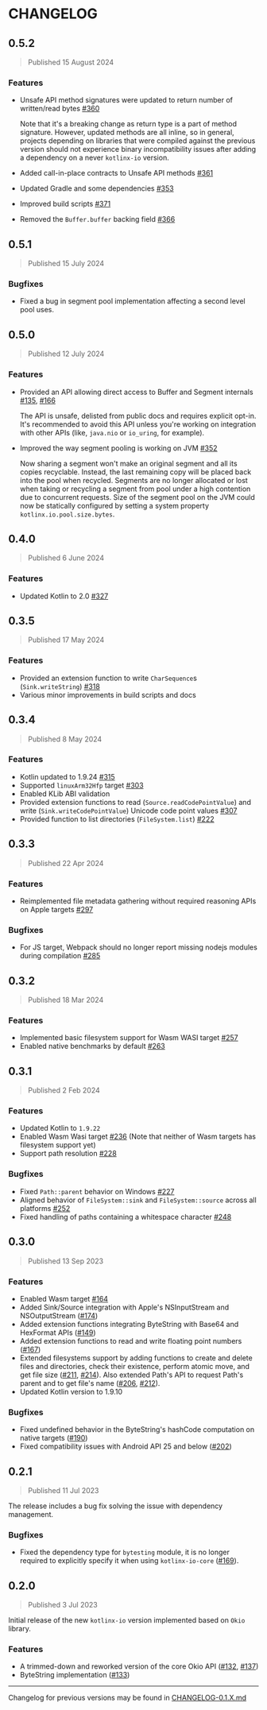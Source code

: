 # CHANGELOG

## 0.5.2
> Published 15 August 2024
 
### Features
- Unsafe API method signatures were updated to return number of written/read bytes [#360](https://github.com/Kotlin/kotlinx-io/issues/360)

  Note that it's a breaking change as return type is a part of method signature.
  However, updated methods are all inline, so in general, 
  projects depending on libraries that were compiled against the previous version
  should not experience binary incompatibility issues after adding a dependency on a never `kotlinx-io` version.
  
- Added call-in-place contracts to Unsafe API methods [#361](https://github.com/Kotlin/kotlinx-io/issues/361) 
- Updated Gradle and some dependencies [#353](https://github.com/Kotlin/kotlinx-io/pull/353)
- Improved build scripts [#371](https://github.com/Kotlin/kotlinx-io/pull/371)
- Removed the `Buffer.buffer` backing field [#366](https://github.com/Kotlin/kotlinx-io/pull/366)

## 0.5.1
> Published 15 July 2024

### Bugfixes
- Fixed a bug in segment pool implementation affecting a second level pool uses.

## 0.5.0
> Published 12 July 2024

### Features
- Provided an API allowing direct access to Buffer and Segment internals [#135](https://github.com/Kotlin/kotlinx-io/issues/135), [#166](https://github.com/Kotlin/kotlinx-io/issues/166)

  The API is unsafe, delisted from public docs and requires explicit opt-in. It's recommended to
  avoid this API unless you're working on integration with other APIs (like, `java.nio` or
  `io_uring`, for example).

- Improved the way segment pooling is working on JVM [#352](https://github.com/Kotlin/kotlinx-io/pull/352)

  Now sharing a segment won't make an original segment and all its copies recyclable.
  Instead, the last remaining copy will be placed back into the pool when recycled.
  Segments are no longer allocated or lost when taking or recycling a segment from pool
  under a high contention due to concurrent requests.
  Size of the segment pool on the JVM could now be statically configured by setting a system property
  `kotlinx.io.pool.size.bytes`.

## 0.4.0
> Published 6 June 2024

### Features
- Updated Kotlin to 2.0 [#327](https://github.com/Kotlin/kotlinx-io/pull/327)

## 0.3.5
> Published 17 May 2024

### Features
- Provided an extension function to write `CharSequence`s (`Sink.writeString`) [#318](https://github.com/Kotlin/kotlinx-io/pull/318)
- Various minor improvements in build scripts and docs

## 0.3.4
> Published 8 May 2024

### Features
- Kotlin updated to 1.9.24 [#315](https://github.com/Kotlin/kotlinx-io/pull/315)
- Supported `linuxArm32Hfp` target [#303](https://github.com/Kotlin/kotlinx-io/issues/303)
- Enabled KLib ABI validation
- Provided extension functions to read (`Source.readCodePointValue`) and write (`Sink.writeCodePointValue`)
  Unicode code point values [#307](https://github.com/Kotlin/kotlinx-io/issues/307)
- Provided function to list directories (`FileSystem.list`) [#222](https://github.com/Kotlin/kotlinx-io/issues/222)

## 0.3.3
> Published 22 Apr 2024

### Features
- Reimplemented file metadata gathering without required reasoning APIs on Apple targets [#297](https://github.com/Kotlin/kotlinx-io/pull/297)

### Bugfixes
- For JS target, Webpack should no longer report missing nodejs modules during compilation [#285](https://github.com/Kotlin/kotlinx-io/pull/285)

## 0.3.2
> Published 18 Mar 2024

### Features
- Implemented basic filesystem support for Wasm WASI target [#257](https://github.com/Kotlin/kotlinx-io/pull/257)
- Enabled native benchmarks by default [#263](https://github.com/Kotlin/kotlinx-io/pull/263)

## 0.3.1
> Published 2 Feb 2024

### Features
- Updated Kotlin to `1.9.22`
- Enabled Wasm Wasi target [#236](https://github.com/Kotlin/kotlinx-io/pull/236) (Note that neither of Wasm targets has filesystem support yet)
- Support path resolution [#228](https://github.com/Kotlin/kotlinx-io/pull/228)

### Bugfixes
- Fixed `Path::parent` behavior on Windows [#227](https://github.com/Kotlin/kotlinx-io/pull/227)
- Aligned behavior of `FileSystem::sink` and `FileSystem::source` across all platforms [#252](https://github.com/Kotlin/kotlinx-io/pull/252)
- Fixed handling of paths containing a whitespace character [#248](https://github.com/Kotlin/kotlinx-io/pull/248)

## 0.3.0
> Published 13 Sep 2023

### Features
- Enabled Wasm target [#164](https://github.com/Kotlin/kotlinx-io/issues/164)
- Added Sink/Source integration with Apple's NSInputStream and NSOutputStream ([#174](https://github.com/Kotlin/kotlinx-io/pull/174))
- Added extension functions integrating ByteString with Base64 and HexFormat APIs ([#149](https://github.com/Kotlin/kotlinx-io/issues/149))
- Added extension functions to read and write floating point numbers ([#167](https://github.com/Kotlin/kotlinx-io/issues/167))
- Extended filesystems support by adding functions to create and delete files and directories, check their existence,
  perform atomic move, and get file size ([#211](https://github.com/Kotlin/kotlinx-io/issues/211), 
  [#214](https://github.com/Kotlin/kotlinx-io/issues/214)).
  Also extended Path's API to request Path's parent and to get file's name 
  ([#206](https://github.com/Kotlin/kotlinx-io/issues/206), [#212](https://github.com/Kotlin/kotlinx-io/issues/212)).
- Updated Kotlin version to 1.9.10

### Bugfixes
- Fixed undefined behavior in the ByteString's hashCode computation on native targets ([#190](https://github.com/Kotlin/kotlinx-io/issues/190))
- Fixed compatibility issues with Android API 25 and below ([#202](https://github.com/Kotlin/kotlinx-io/issues/202))

## 0.2.1
> Published 11 Jul 2023
 
The release includes a bug fix solving the issue with dependency management. 

### Bugfixes
- Fixed the dependency type for `bytesting` module,
  it is no longer required to explicitly specify it when using `kotlinx-io-core` 
  ([#169](https://github.com/Kotlin/kotlinx-io/issues/169)).

## 0.2.0
> Published 3 Jul 2023

Initial release of the new `kotlinx-io` version implemented based on `Okio` library.

### Features
- A trimmed-down and reworked version of the core Okio API
  ([#132](https://github.com/Kotlin/kotlinx-io/issues/132), [#137](https://github.com/Kotlin/kotlinx-io/issues/137))
- ByteString implementation ([#133](https://github.com/Kotlin/kotlinx-io/issues/133))

---
Changelog for previous versions may be found in [CHANGELOG-0.1.X.md](CHANGELOG-0.1.X.md)
